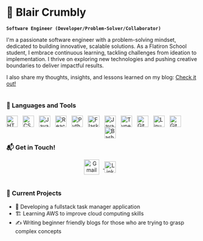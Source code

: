 # 💫 Blair Crumbly

**`Software Engineer (Developer/Problem-Solver/Collaborator)`**

I'm a passionate software engineer with a problem-solving mindset, dedicated to building innovative, scalable solutions. As a Flatiron School student, I embrace continuous learning, tackling challenges from ideation to implementation. I thrive on exploring new technologies and pushing creative boundaries to deliver impactful results.

I also share my thoughts, insights, and lessons learned on my blog: [Check it out!](https://medium.com/@blaircrumbly)
<br />

#

### 🧰 Languages and Tools

<img align="left" alt="HTML" width="30px" style="padding-right:10px;" src="https://cdn.jsdelivr.net/gh/devicons/devicon/icons/html5/html5-plain.svg" />
<img align="left" alt="CSS" width="30px" style="padding-right:10px;" src="https://cdn.jsdelivr.net/gh/devicons/devicon/icons/css3/css3-plain.svg" />
<img align="left" alt="JavaScript" width="30px" style="padding-right:10px;" src="https://cdn.jsdelivr.net/gh/devicons/devicon/icons/javascript/javascript-plain.svg" />
<img align="left" alt="React" width="30px" style="padding-right:10px;" src="https://cdn.jsdelivr.net/gh/devicons/devicon/icons/react/react-original.svg" />
<img align="left" alt="Python" width="30px" style="padding-right:10px;" src="https://freepngimg.com/download/android/72537-icons-python-programming-computer-social-tutorial.png" />
<img align="left" alt="Flask" width="30.5px" style="padding-right:10px;" src="https://www.vectorlogo.zone/logos/palletsprojects_flask/palletsprojects_flask-icon.svg" />
<img align="left" alt="Java" width="30px" style="padding-right:10px;" src="https://cdn.jsdelivr.net/gh/devicons/devicon/icons/java/java-original.svg"/>
<img align="left" alt="TypeScript" width="30px" style="padding-right:10px;" src="https://cdn.jsdelivr.net/gh/devicons/devicon/icons/typescript/typescript-plain.svg" />
<img align="left" alt="Git" width="30px" style="padding-right:10px;" src="https://cdn.jsdelivr.net/gh/devicons/devicon/icons/git/git-original.svg" />
<img align="left" alt="Linux" width="30px" style="padding-right:10px;" src="https://cdn.jsdelivr.net/gh/devicons/devicon/icons/linux/linux-original.svg" />
<img align="left" alt="GitHub" width="30px" style="padding-right:10px;" src="https://www.pngkey.com/png/full/178-1787508_github-icon-download-at-icons8-white-github-icon.png" />
<img align="left" alt="Bash" width="30px" style="padding-right:10px;" src="https://media-hosting.imagekit.io//96beb1d5ea5044d5/168-1682787_bash-logo-shell-script-logo-hd-png-download-removebg-preview.png?Expires=1834715439&Key-Pair-Id=K2ZIVPTIP2VGHC&Signature=kKxQkJHN99dmtl-61ksYDO3ePHHOpc6nHV2i21vidD49FOT9AFLWiCp9nDnHMW73U7WzuOO4ZbGpiI92W~nWmXkHdkFW7wa2DO1fLdXMrt~suMnn2SbvJnOwnc4CTwldtzGJJlgJQFBRjiW-SBbKYIpT33L6GS1MDQZbRIeqOOdav2SOtmtJnBkES8ZozwbbHh47bd3X0rZ5kYptY0ILFZGizpZa2VGC57pWpd-uj4rK20QdMOd6IG7qqC3WDCpxVqowAnsrTpRvuTupmv2U2wgN3RNjAsLendhIXGK8MsWum4g8wsyGEUdGHYsDVXN37XAmRrBP25NAv5vl1otgAw__" />
<br />
<br />

#

### 📬 Get in Touch!


<div style="text-align: center;">
    <a href="https://mail.google.com/mail/u/0/#inbox?compose=new" target="_blank">
        <img alt="Gmail" width="40px" style="vertical-align: middle; padding-right: 10px;" src="https://logos-world.net/wp-content/uploads/2020/11/Gmail-Logo.png"/>
    </a>
    <a href="https://www.linkedin.com/in/blair-crumbly-36a317309/" target="_blank">
        <img alt="LinkedIn" width="30px" style="vertical-align: middle; padding-right: 10px;" src="https://hansfrankwohlrab.com/wp-content/uploads/2022/05/linkedIn-Logo-kleine.png"/> 
    </a>

</div>




#

### 📌 Current Projects

- 🚀 Developing a fullstack task manager application
- 🏗️ Learning AWS to improve cloud computing skills  
- ✍️ Writing beginner friendly blogs for those who are trying to grasp complex concepts 



